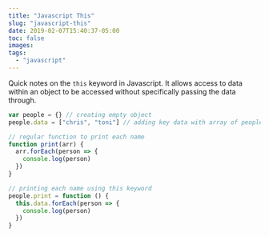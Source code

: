 ```yaml
---
title: "Javascript This"
slug: "javascript-this"
date: 2019-02-07T15:40:37-05:00
toc: false
images:
tags:
  - "javascript"
---
```


Quick notes on the `this` keyword in Javascript. It allows access to data within an object to be accessed without specifically passing the data through.

```javascript
var people = {} // creating empty object
people.data = ["chris", "toni"] // adding key data with array of people

// regular function to print each name
function print(arr) {
  arr.forEach(person => {
    console.log(person)
  })
}

// printing each name using this keyword
people.print = function () {
  this.data.forEach(person => {
    console.log(person)
  })
}
```
